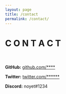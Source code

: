 ```yaml
---
layout: page
title: /contact
permalink: /contact/
---
```

# C O N T A C T <br/><br/>

**GitHub:** [github.com/****](https://github.com/******)

**Twitter:** [twitter.com/******](https://twitter.com/****)

**Discord:** noyet#1234